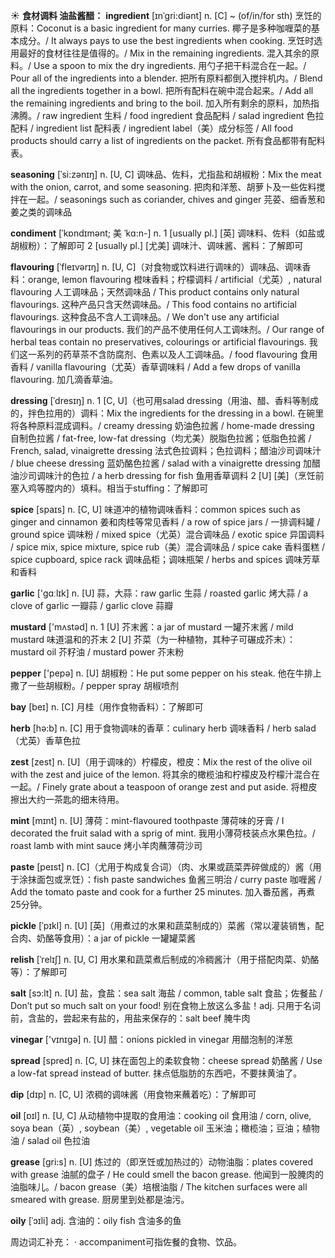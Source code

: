 ☀ <span class="category">**食材调料 油盐酱醋：**</span>
<span class="vocabulary">**ingredient**</span> [ɪnˈgri:diənt]
<span class="definition">n. [C] ~ (of/in/for sth) 烹饪的原料：</span>Coconut is a basic ingredient for many curries. 椰子是多种咖喱菜的基本成分。/ It always pays to use the best ingredients when cooking. 烹饪时选用最好的食材往往是值得的。/ Mix in the remaining ingredients. 混入其余的原料。/ Use a spoon to mix the dry ingredients. 用勺子把干料混合在一起。/ Pour all of the ingredients into a blender. 把所有原料都倒入搅拌机内。/ Blend all the ingredients together in a bowl. 把所有配料在碗中混合起来。/ Add all the remaining ingredients and bring to the boil. 加入所有剩余的原料，加热指沸腾。/ raw ingredient 生料 / food ingredient 食品配料 / salad ingredient 色拉配料 / ingredient list 配料表 / ingredient label（美）成分标签 / All food products should carry a list of ingredients on the packet. 所有食品都带有配料表。           

<span class="vocabulary">**seasoning**</span> [ˈsi:zənɪŋ]
<span class="definition">n. [U, C] 调味品、佐料，尤指盐和胡椒粉：</span>Mix the meat with the onion, carrot, and some seasoning. 把肉和洋葱、胡萝卜及一些佐料搅拌在一起。/ seasonings such as coriander, chives and ginger 芫荽、细香葱和姜之类的调味品

<span class="vocabulary">**condiment**</span> [ˈkɒndɪmənt; 美 ˈkɑ:n-]
<span class="definition">n. 1 [usually pl.] [英] 调味料、佐料（如盐或胡椒粉）：</span>了解即可 <span class="definition">2 [usually pl.] [尤美] 调味汁、调味酱、酱料：</span>了解即可
            
<span class="vocabulary">**flavouring**</span> [ˈfleɪvərɪŋ]
<span class="definition">n. [U, C]（对食物或饮料进行调味的）调味品、调味香料：</span>orange, lemon flavouring 橙味香料；柠檬调料 / artificial（尤英）, natural flavouring 人工调味品；天然调味品 / This product contains only natural flavourings. 这种产品只含天然调味品。/ This food contains no artificial flavourings. 这种食品不含人工调味品。/ We don't use any artificial flavourings in our products. 我们的产品不使用任何人工调味剂。/ Our range of herbal teas contain no preservatives, colourings or artificial flavourings. 我们这一系列的药草茶不含防腐剂、色素以及人工调味品。/ food flavouring 食用香料 / vanilla flavouring（尤英）香草调味料 / Add a few drops of vanilla flavouring. 加几滴香草油。                     

<span class="vocabulary">**dressing**</span> [ˈdresɪŋ]
<span class="definition">n. 1 [C, U]（也可用salad dressing（用油、醋、香料等制成的，拌色拉用的）调料：</span>Mix the ingredients for the dressing in a bowl. 在碗里将各种原料混成调料。/ creamy dressing 奶油色拉酱 / home-made dressing 自制色拉酱 / fat-free, low-fat dressing（均尤美）脱脂色拉酱；低脂色拉酱 / French, salad, vinaigrette dressing 法式色拉调料；色拉调料；醋油沙司调味汁 / blue cheese dressing 蓝奶酪色拉酱 / salad with a vinaigrette dressing 加醋油沙司调味汁的色拉 / a herb dressing for fish 鱼用香草调料 <span class="definition">2 [U] [美]（烹饪前塞入鸡等膛内的）填料。相当于stuffing：</span>了解即可
 
<span class="vocabulary">**spice**</span> [spaɪs]
<span class="definition">n. [C, U] 味道冲的植物调味香料：</span>common spices such as ginger and cinnamon 姜和肉桂等常见香料 / a row of spice jars / 一排调料罐 / ground spice 调味粉 / mixed spice（尤英）混合调味品 / exotic spice 异国调料 / spice mix, spice mixture, spice rub（美）混合调味品 / spice cake 香料蛋糕 / spice cupboard, spice rack 调味品柜；调味瓶架 / herbs and spices 调味芳草和香料

<span class="vocabulary">**garlic**</span> ['ɡɑːlɪk] 
<span class="definition">n. [U] 蒜，大蒜：</span>raw garlic 生蒜 / roasted garlic 烤大蒜 / a clove of garlic 一瓣蒜 / garlic clove 蒜瓣

<span class="vocabulary">**mustard**</span> ['mʌstəd] 
<span class="definition">n. 1 [U] 芥末酱：</span>a jar of mustard 一罐芥末酱 / mild mustard 味道温和的芥末 <span class="definition">2 [U] 芥菜（为一种植物，其种子可碾成芥末）：</span>mustard oil 芥籽油 / mustard power 芥末粉

<span class="vocabulary">**pepper**</span> ['pepə] 
<span class="definition">n. [U] 胡椒粉：</span>He put some pepper on his steak. 他在牛排上撒了一些胡椒粉。/ pepper spray 胡椒喷剂

<span class="vocabulary">**bay**</span> [beɪ] 
<span class="definition">n. [C] 月桂（用作食物香料）：</span>了解即可

<span class="vocabulary">**herb**</span> [hə:b] 
<span class="definition">n. [C] 用于食物调味的香草：</span>culinary herb 调味香料 / herb salad（尤英）香草色拉
           
<span class="vocabulary">**zest**</span> [zest]
<span class="definition">n. [U]（用于调味的）柠檬皮，橙皮：</span>Mix the rest of the olive oil with the zest and juice of the lemon. 将其余的橄榄油和柠檬皮及柠檬汁混合在一起。/ Finely grate about a teaspoon of orange zest and put aside. 将橙皮擦出大约一茶匙的细末待用。
           
<span class="vocabulary">**mint**</span> [mɪnt]
<span class="definition">n. [U] 薄荷：</span>mint-flavoured toothpaste 薄荷味的牙膏 / I decorated the fruit salad with a sprig of mint. 我用小薄荷枝装点水果色拉。/ roast lamb with mint sauce 烤小羊肉蘸薄荷沙司

<span class="vocabulary">**paste**</span> [peɪst]
<span class="definition">n. [C]（尤用于构成复合词）（肉、水果或蔬菜弄碎做成的）酱（用于涂抹面包或烹饪）：</span>fish paste sandwiches 鱼酱三明治 / curry paste 咖喱酱 / Add the tomato paste and cook for a further 25 minutes. 加入番茄酱，再煮25分钟。

<span class="vocabulary">**pickle**</span> [ˈpɪkl]
<span class="definition">n. [U] [英]（用煮过的水果和蔬菜制成的）菜酱（常以灌装销售，配合肉、奶酪等食用）：</span>a jar of pickle 一罐罐菜酱

<span class="vocabulary">**relish**</span> [ˈrelɪʃ]
<span class="definition">n. [U, C] 用水果和蔬菜煮后制成的冷稠酱汁（用于搭配肉菜、奶酪等）：</span>了解即可
           
<span class="vocabulary">**salt**</span> [sɔ:lt] 
<span class="definition">n. [U] 盐，食盐：</span>sea salt 海盐 / common, table salt 食盐；佐餐盐 / Don’t put so much salt on your food! 别在食物上放这么多盐！<span class="definition">adj. 只用于名词前，含盐的，尝起来有盐的，用盐来保存的：</span>salt beef 腌牛肉

<span class="vocabulary">**vinegar**</span> ['vɪnɪɡə] 
<span class="definition">n. [U] 醋：</span>onions pickled in vinegar 用醋泡制的洋葱

<span class="vocabulary">**spread**</span> [spred] 
<span class="definition">n. [C, U] 抹在面包上的柔软食物：</span>cheese spread 奶酪酱 / Use a low-fat spread instead of butter. 抹点低脂肪的东西吧，不要抹黄油了。

<span class="vocabulary">**dip**</span> [dɪp] 
<span class="definition">n. [C, U] 浓稠的调味酱（用食物来蘸着吃）：</span>了解即可

<span class="vocabulary">**oil**</span> [ɒɪl] 
<span class="definition">n. [U, C] 从动植物中提取的食用油：</span>cooking oil 食用油 / corn, olive, soya bean（英）, soybean（美）, vegetable oil 玉米油；橄榄油；豆油；植物油 / salad oil 色拉油
           
<span class="vocabulary">**grease**</span> [gri:s]
<span class="definition">n. [U] 炼过的（即烹饪或加热过的）动物油脂：</span>plates covered with grease 油腻的盘子 / He could smell the bacon grease. 他闻到一股腌肉的油脂味儿。/ bacon grease（美）培根油脂 / The kitchen surfaces were all smeared with grease. 厨房里到处都是油污。
                       
<span class="vocabulary">**oily**</span> [ˈɔɪli]
<span class="definition">adj. 含油的：</span>oily fish 含油多的鱼

周边词汇补充：
· accompaniment可指佐餐的食物、饮品。
